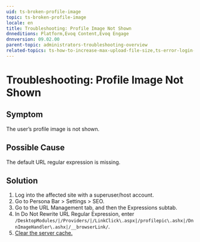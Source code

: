 ```yaml
---
uid: ts-broken-profile-image
topic: ts-broken-profile-image
locale: en
title: Troubleshooting: Profile Image Not Shown
dnneditions: Platform,Evoq Content,Evoq Engage
dnnversion: 09.02.00
parent-topic: administrators-troubleshooting-overview
related-topics: ts-how-to-increase-max-upload-file-size,ts-error-login-ip-filtering-is-currently-disabled,ts-error-another-user-has-taken-action-on-the-page,ts-error-unknown-server-tag-DNNComboBox,ts-error-could-not-load-awssdk,ts-error-sql-timeout,ts-error-argumentnullexception-after-move-upgrade,ts-install-missing-resources,ts-mixed-content-ssl,ts-page-remains-in-draft,ts-unable-to-remove-page-redirect-urls,ts-site-theme-not-loading,ts-incomplete-content-localization,ts-missing-persona-bar
---
```


# Troubleshooting: Profile Image Not Shown

## Symptom

The user’s profile image is not shown.

## Possible Cause

The default URL regular expression is missing.

## Solution

1.  Log into the affected site with a superuser/host account.
2.  Go to Persona Bar \> Settings \> SEO.
3.  Go to the URL Management tab, and then the Expressions subtab.
4.  In Do Not Rewrite URL Regular Expression, enter `/DesktopModules/|/Providers/|/LinkClick\.aspx|/profilepic\.ashx|/DnnImageHandler\.ashx|/__browserLink/`.
5.  [Clear the server cache.](clear-cache)